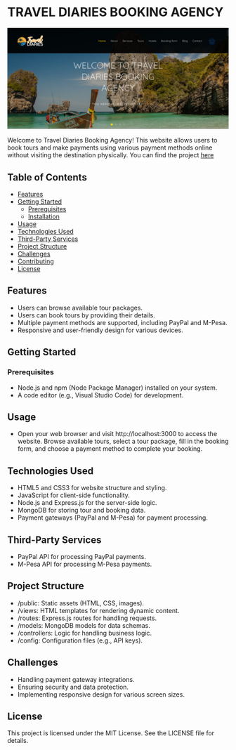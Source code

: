 # TRAVEL DIARIES BOOKING AGENCY

![TRAVEL DIARIES](./SCREENSHOT.png)

Welcome to Travel Diaries Booking Agency! This website allows users to book tours and make payments using various payment methods online without visiting the destination physically. You can find the project [here](traveldiariesagency.netlify.app)

## Table of Contents

- [Features](#features)
- [Getting Started](#getting-started)
  - [Prerequisites](#prerequisites)
  - [Installation](#installation)
- [Usage](#usage)
- [Technologies Used](#technologies-used)
- [Third-Party Services](#third-party-services)
- [Project Structure](#project-structure)
- [Challenges](#challenges)
- [Contributing](#contributing)
- [License](#license)

## Features

- Users can browse available tour packages.
- Users can book tours by providing their details.
- Multiple payment methods are supported, including PayPal and M-Pesa.
- Responsive and user-friendly design for various devices.

## Getting Started

### Prerequisites

- Node.js and npm (Node Package Manager) installed on your system.
- A code editor (e.g., Visual Studio Code) for development.

## Usage

- Open your web browser and visit http://localhost:3000 to access the website.
Browse available tours, select a tour package, fill in the booking form, and choose a payment method to complete your booking.

## Technologies Used

- HTML5 and CSS3 for website structure and styling.
- JavaScript for client-side functionality.
- Node.js and Express.js for the server-side logic.
- MongoDB for storing tour and booking data.
- Payment gateways (PayPal and M-Pesa) for payment processing.

## Third-Party Services

- PayPal API for processing PayPal payments.
- M-Pesa API for processing M-Pesa payments.

## Project Structure

- /public: Static assets (HTML, CSS, images).
- /views: HTML templates for rendering dynamic content.
- /routes: Express.js routes for handling requests.
- /models: MongoDB models for data schemas.
- /controllers: Logic for handling business logic.
- /config: Configuration files (e.g., API keys).

## Challenges

- Handling payment gateway integrations.
- Ensuring security and data protection.
- Implementing responsive design for various screen sizes.

## License

This project is licensed under the MIT License. See the LICENSE file for details.
